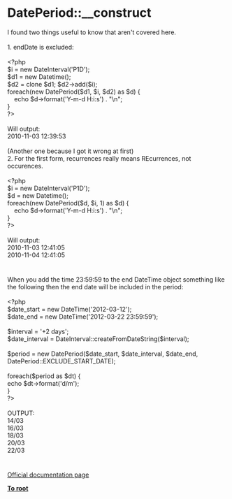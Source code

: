# DatePeriod::__construct




<div class="phpcode"><span class="html">
I found two things useful to know that aren&apos;t covered here.
<br>
<br>1. endDate is excluded:
<br>
<br><span class="default">&lt;?php
<br>$i </span><span class="keyword">= new </span><span class="default">DateInterval</span><span class="keyword">(</span><span class="string">&apos;P1D&apos;</span><span class="keyword">);
<br></span><span class="default">$d1 </span><span class="keyword">= new </span><span class="default">Datetime</span><span class="keyword">();
<br></span><span class="default">$d2 </span><span class="keyword">= clone </span><span class="default">$d1</span><span class="keyword">; </span><span class="default">$d2</span><span class="keyword">-&gt;</span><span class="default">add</span><span class="keyword">(</span><span class="default">$i</span><span class="keyword">);
<br>foreach(new </span><span class="default">DatePeriod</span><span class="keyword">(</span><span class="default">$d1</span><span class="keyword">, </span><span class="default">$i</span><span class="keyword">, </span><span class="default">$d2</span><span class="keyword">) as </span><span class="default">$d</span><span class="keyword">) {
<br>&#xA0; &#xA0; echo </span><span class="default">$d</span><span class="keyword">-&gt;</span><span class="default">format</span><span class="keyword">(</span><span class="string">&apos;Y-m-d H:i:s&apos;</span><span class="keyword">) . </span><span class="string">&quot;\n&quot;</span><span class="keyword">;
<br>}
<br></span><span class="default">?&gt;
<br></span>
<br>Will output:
<br>2010-11-03 12:39:53
<br>
<br>(Another one because I got it wrong at first)
<br>2. For the first form, recurrences really means REcurrences, not occurences.
<br>
<br><span class="default">&lt;?php
<br>$i </span><span class="keyword">= new </span><span class="default">DateInterval</span><span class="keyword">(</span><span class="string">&apos;P1D&apos;</span><span class="keyword">);
<br></span><span class="default">$d </span><span class="keyword">= new </span><span class="default">Datetime</span><span class="keyword">();
<br>foreach(new </span><span class="default">DatePeriod</span><span class="keyword">(</span><span class="default">$d</span><span class="keyword">, </span><span class="default">$i</span><span class="keyword">, </span><span class="default">1</span><span class="keyword">) as </span><span class="default">$d</span><span class="keyword">) {
<br>&#xA0; &#xA0; echo </span><span class="default">$d</span><span class="keyword">-&gt;</span><span class="default">format</span><span class="keyword">(</span><span class="string">&apos;Y-m-d H:i:s&apos;</span><span class="keyword">) . </span><span class="string">&quot;\n&quot;</span><span class="keyword">;
<br>}
<br></span><span class="default">?&gt;
<br></span>
<br>Will output:
<br>2010-11-03 12:41:05
<br>2010-11-04 12:41:05</span>
</div>
  

#


<div class="phpcode"><span class="html">
When you add the time 23:59:59 to the end DateTime object something like the following then the end date will be included in the period:
<br>
<br><span class="default">&lt;?php
<br>$date_start </span><span class="keyword">= new </span><span class="default">DateTime</span><span class="keyword">(</span><span class="string">&apos;2012-03-12&apos;</span><span class="keyword">);
<br></span><span class="default">$date_end </span><span class="keyword">= new </span><span class="default">DateTime</span><span class="keyword">(</span><span class="string">&apos;2012-03-22 23:59:59&apos;</span><span class="keyword">);
<br>
<br></span><span class="default">$interval </span><span class="keyword">= </span><span class="string">&apos;+2 days&apos;</span><span class="keyword">;
<br></span><span class="default">$date_interval </span><span class="keyword">= </span><span class="default">DateInterval</span><span class="keyword">::</span><span class="default">createFromDateString</span><span class="keyword">(</span><span class="default">$interval</span><span class="keyword">);
<br>
<br></span><span class="default">$period </span><span class="keyword">= new </span><span class="default">DatePeriod</span><span class="keyword">(</span><span class="default">$date_start</span><span class="keyword">, </span><span class="default">$date_interval</span><span class="keyword">, </span><span class="default">$date_end</span><span class="keyword">, </span><span class="default">DatePeriod</span><span class="keyword">::</span><span class="default">EXCLUDE_START_DATE</span><span class="keyword">);
<br>
<br>foreach(</span><span class="default">$period </span><span class="keyword">as </span><span class="default">$dt</span><span class="keyword">) {
<br> echo </span><span class="default">$dt</span><span class="keyword">-&gt;</span><span class="default">format</span><span class="keyword">(</span><span class="string">&apos;d/m&apos;</span><span class="keyword">);
<br>}
<br></span><span class="default">?&gt;
<br></span>
<br>OUTPUT:
<br>14/03
<br>16/03
<br>18/03
<br>20/03
<br>22/03</span>
</div>
  

#

[Official documentation page](https://www.php.net/manual/en/dateperiod.construct.php)

**[To root](/README.md)**